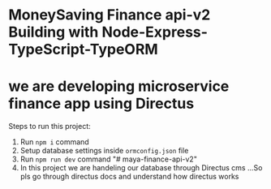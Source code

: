 # MoneySaving Finance api-v2  Building with Node-Express-TypeScript-TypeORM
# we are developing microservice finance app using Directus

Steps to run this project: 
 
1. Run `npm i` command  
2. Setup database settings inside `ormconfig.json` file  
3. Run `npm run dev` command 
"# maya-finance-api-v2" 
4. In this project we are handeling our database through Directus cms ...So pls go through directus docs and understand how directus works